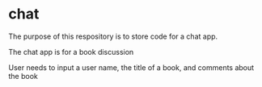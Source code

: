 # chat
The purpose of this respository is to store code for a chat app.

The chat app is for a book discussion

User needs to input a user name, the title of a book, and comments about the book 

